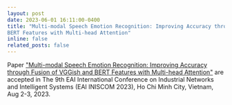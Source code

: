 ```yaml
---
layout: post
date: 2023-06-01 16:11:00-0400
title: "Multi-modal Speech Emotion Recognition: Improving Accuracy through Fusion of VGGish and
BERT Features with Multi-head Attention"
inline: false
related_posts: false
---
```


Paper <a href="https://link.springer.com/chapter/10.1007/978-3-031-47359-3_11">"Multi-modal Speech Emotion Recognition: Improving Accuracy through Fusion of VGGish and BERT Features with Multi-head Attention"</a> are accepted in The 9th EAI International Conference on Industrial Networks and Intelligent Systems (EAI INISCOM 2023), Ho Chi Minh City, Vietnam, Aug 2-3, 2023.
